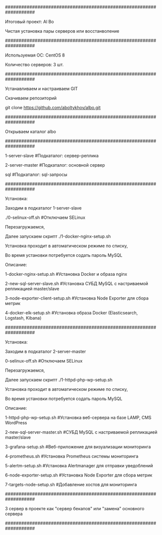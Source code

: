 ###################################################################

Итоговый проект: Al Bo

Чистая установка пары серверов или восстанволение 

###################################################################

Используемая ОС: CentOS 8

Количество серверов: 3 шт.

###################################################################

Устанавливаем и настраиваем GIT

Скачиваем репозиторий

git clone https://github.com/aboltykhov/albo.git

###################################################################

Открываем каталог albo

###################################################################

1-server-slave				#Подкаталог: сервер-реплика

2-server-master				#Подкаталог: основной сервер

sql					      		#Подкаталог: sql-запросы 

###################################################################

Установка:

Заходим в подкаталог 1-server-slave

./0-selinux-off.sh				#Отключаем SELinux

Перезагружаемся,

Далее запускаем скрипт ./1-docker-nginx-setup.sh

Установка проходит в автоматическом режиме по списку,

Во время установки потребуется содать пароль MySQL 

Описание:

1-docker-nginx-setup.sh		#Установка Docker и образа nginx

2-new-sql-server-slave.sh		#Установка СУБД MySQL c настриваемой репликацией master/slave

3-node-exporter-client-setup.sh	#Установка Node Exporter для сбора метрик

4-docker-elk-setup.sh			#Установка образа Docker (Elasticsearch, Logstash, Kibana)

###################################################################

Установка:

Заходим в подкаталог 2-server-master

0-selinux-off.sh				#Отключаем SELinux

Перезагружаемся,

Далее запускаем скрипт ./1-httpd-php-wp-setup.sh

Установка проходит в автоматическом режиме по списку,

Во время установки потребуется содать пароль MySQL 

Описание:

1-httpd-php-wp-setup.sh		#Установка веб-сервера на базе LAMP, CMS WordPress

2-new-sql-server-master.sh	#СУБД MySQL c настриваемой репликацией master/slave

3-grafana-setup.sh			#Веб-приложение для визуализации мониторинга

4-prometheus.sh				#Установка Prometheus системы мониторинга 

5-alertm-setup.sh			#Установка Alertmanager для отправки уведоблений

6-node-exporter-setup.sh		#Установка Node Exporter для сбора метрик

7-targets-node-setup.sh		#Добавление хостов для мониторинга

###################################################################

3 сервер в проекте как "сервер бекапов" или "замена" основного сервера

###################################################################
